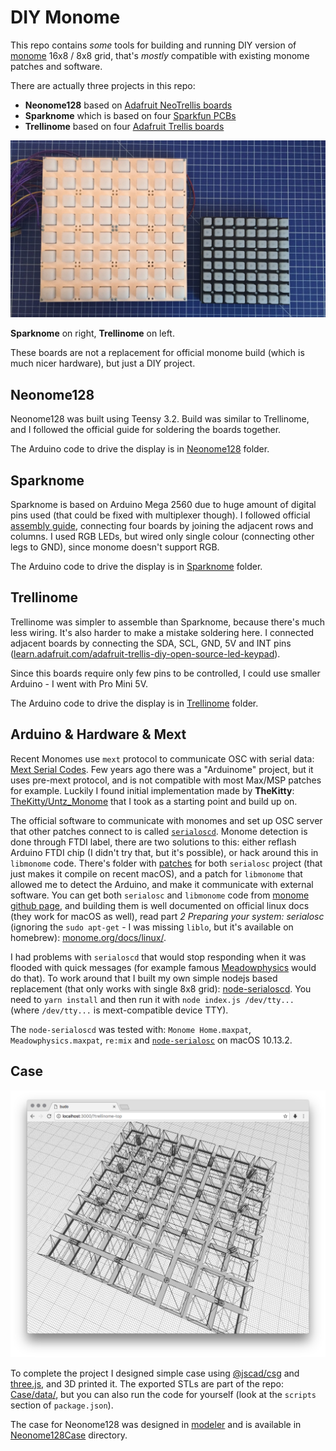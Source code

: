 # DIY Monome

This repo contains *some* tools for building and running DIY version of [monome](https://monome.org/) 16x8 / 8x8 grid, that's *mostly* compatible with existing monome patches and software.

There are actually three projects in this repo:
- **Neonome128** based on [Adafruit NeoTrellis boards](https://www.adafruit.com/product/3954)
- **Sparknome** which is based on four [Sparkfun PCBs](https://www.sparkfun.com/products/8033)
- **Trellinome** based on four [Adafruit Trellis boards](https://www.adafruit.com/product/1616)

![](assets/boards.jpeg)

**Sparknome** on right, **Trellinome** on left.

These boards are not a replacement for official monome build (which is much nicer hardware), but just a DIY project.

## Neonome128

Neonome128 was built using Teensy 3.2. Build was similar to Trellinome, and I followed the official guide for soldering the boards together.

The Arduino code to drive the display is in [Neonome128](Neonome128) folder.

## Sparknome

Sparknome is based on Arduino Mega 2560 due to huge amount of digital pins used (that could be fixed with multiplexer though). I followed official [assembly guide](https://learn.sparkfun.com/tutorials/button-pad-hookup-guide), connecting four boards by joining the adjacent rows and columns. I used RGB LEDs, but wired only single colour (connecting other legs to GND), since monome doesn't support RGB.

The Arduino code to drive the display is in [Sparknome](Sparknome) folder.

## Trellinome

Trellinome was simpler to assemble than Sparknome, because there's much less wiring. It's also harder to make a mistake soldering here. I connected adjacent boards by connecting the SDA, SCL, GND, 5V and INT pins ([learn.adafruit.com/adafruit-trellis-diy-open-source-led-keypad](https://learn.adafruit.com/adafruit-trellis-diy-open-source-led-keypad)).

Since this boards require only few pins to be controlled, I could use smaller Arduino - I went with Pro Mini 5V.

The Arduino code to drive the display is in [Trellinome](Trellinome) folder.

## Arduino & Hardware & Mext

Recent Monomes use `mext` protocol to communicate OSC with serial data: [Mext Serial Codes](Mext%20Serial%20Codes.txt). Few years ago there was a "Arduinome" project, but it uses pre-mext protocol, and is not compatible with most Max/MSP patches for example. Luckily I found initial implementation made by **TheKitty**: [TheKitty/Untz_Monome](https://github.com/TheKitty/Untz_Monome) that I took as a starting point and build up on.

The official software to communicate with monomes and set up OSC server that other patches connect to is called [`serialoscd`](https://github.com/monome/serialosc). Monome detection is done through FTDI label, there are two solutions to this: either reflash Arduino FTDI chip (I didn't try that, but it's possible), or hack around this in `libmonome` code. There's folder with [patches](Patches) for both `serialosc` project (that just makes it compile on recent macOS), and a patch for `libmonome` that allowed me to detect the Arduino, and make it communicate with external software. You can get both `serialosc` and `libmonome` code from [monome github page](https://github.com/monome), and building them is well documented on official linux docs (they work for macOS as well), read part *2 Preparing your system: serialosc* (ignoring the `sudo apt-get` - I was missing `liblo`, but it's available on homebrew): [monome.org/docs/linux/](https://monome.org/docs/linux/).

I had problems with `serialoscd` that would stop responding when it was flooded with quick messages (for example famous [Meadowphysics](https://monome.org/docs/app/package/) would do that). To work around that I built my own simple nodejs based replacement (that only works with single 8x8 grid): [node-serialoscd](https://github.com/szymonkaliski/node-serialoscd). You need to `yarn install` and then run it with `node index.js /dev/tty...` (where `/dev/tty...` is mext-compatible device TTY).

The `node-serialoscd` was tested with: `Monome Home.maxpat`, `Meadowphysics.maxpat`, `re:mix` and [`node-serialosc`](https://github.com/dinchak/node-serialosc) on macOS 10.13.2.

## Case

![](assets/case.png)

To complete the project I designed simple case using [@jscad/csg](https://github.com/jscad/csg.js) and [three.js](https://threejs.org), and 3D printed it. The exported STLs are part of the repo: [Case/data/](Case/data/), but you can also run the code for yourself (look at the `scripts` section of `package.json`).

The case for Neonome128 was designed in [modeler](https://github.com/szymonkaliski/modeler) and is available in [Neonome128Case](Neonome128Case) directory.

